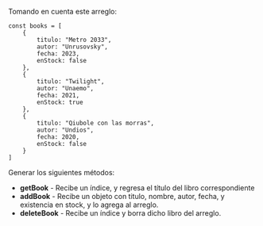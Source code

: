 Tomando en cuenta este arreglo:

```
const books = [
    {
        titulo: "Metro 2033",
        autor: "Unrusovsky",
        fecha: 2023,
        enStock: false
    },
    {
        titulo: "Twilight",
        autor: "Unaemo",
        fecha: 2021,
        enStock: true
    },
    {
        titulo: "Qiubole con las morras",
        autor: "Undios",
        fecha: 2020,
        enStock: false
    }
]
```

Generar los siguientes métodos:

- **getBook** - Recibe un índice, y regresa el título del libro correspondiente
- **addBook** - Recibe un objeto con titulo, nombre, autor, fecha, y existencia en stock, y lo agrega al arreglo.
- **deleteBook** - Recibe un índice y borra dicho libro del arreglo.
